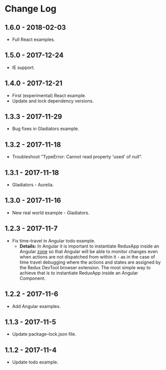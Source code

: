 # Change Log

## 1.6.0 - 2018-02-03

- Full React examples.

## 1.5.0 - 2017-12-24

- IE support.

## 1.4.0 - 2017-12-21

- First (experimental) React example.
- Update and lock dependency versions.

## 1.3.3 - 2017-11-29

- Bug fixes in Gladiators example.

## 1.3.2 - 2017-11-18

- Troubleshoot "TypeError: Cannot read property 'used' of null".

## 1.3.1 - 2017-11-18

- Gladiators - Aurelia.

## 1.3.0 - 2017-11-16

- New real world example - Gladiators.

## 1.2.3 - 2017-11-7

- Fix time-travel in Angular todo example.
  - **Details:** In Angular it is important to instantiate ReduxApp inside an
    Angular [zone][whats-a-zone] so that Angular will be able to monitor changes
    even when actions are not dispatched from within it - as in the case of time
    travel debugging where the actions and states are assigned by the Redux
    DevTool browser extension. The most simple way to achieve that is to
    instantiate ReduxApp inside an Angular Component.

## 1.2.2 - 2017-11-6

- Add Angular examples.

## 1.1.3 - 2017-11-5

- Update package-lock.json file.

## 1.1.2 - 2017-11-4

- Update todo example.

[whats-a-zone]: https://github.com/angular/zone.js/#whats-a-zone
